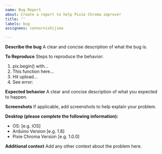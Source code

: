 ```yaml
---
name: Bug Report
about: Create a report to help Pixie Chroma improve!
title: ''
labels: bug
assignees: connornishijima

---
```


**Describe the bug**
A clear and concise description of what the bug is.

**To Reproduce**
Steps to reproduce the behavior:
1. pix.begin() with...
2. This function here...
3. Hit upload...
4. See error:

**Expected behavior**
A clear and concise description of what you expected to happen.

**Screenshots**
If applicable, add screenshots to help explain your problem.

**Desktop (please complete the following information):**
 - OS: [e.g. iOS]
 - Arduino Version [e.g. 1.8]
 - Pixie Chroma Version [e.g. 1.0.0]

**Additional context**
Add any other context about the problem here.
